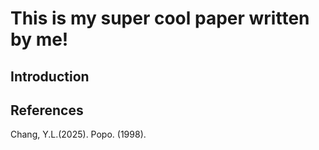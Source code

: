 # This is my super cool paper written by me!

## Introduction

## References
Chang, Y.L.(2025).
Popo. (1998).

